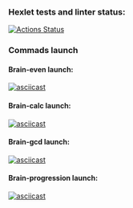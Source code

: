 ### Hexlet tests and linter status:
[![Actions Status](https://github.com/Ilya-Solo/frontend-project-44/workflows/hexlet-check/badge.svg)](https://github.com/Ilya-Solo/frontend-project-44/actions)
### Commads launch
#### Brain-even launch:
[![asciicast](https://asciinema.org/a/820dYSYRUbK2o840hfQ8KCyNx.png)](https://asciinema.org/a/820dYSYRUbK2o840hfQ8KCyNx)
#### Brain-calc launch:
[![asciicast](https://asciinema.org/a/GHw8FUXk1oBt65WVQbUoIiYWQ.png)](https://asciinema.org/a/GHw8FUXk1oBt65WVQbUoIiYWQ)
#### Brain-gcd launch:
[![asciicast](https://asciinema.org/a/VTpJxc0tcg0ZXs4NSHVpVeWPb.png)](https://asciinema.org/a/VTpJxc0tcg0ZXs4NSHVpVeWPb)
#### Brain-progression launch:
[![asciicast](https://asciinema.org/a/4DSAvxZH1Tk79fQYAgRKzUZFv.png)](https://asciinema.org/a/4DSAvxZH1Tk79fQYAgRKzUZFv)

